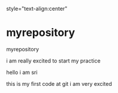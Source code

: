  style="text-align:center"

# myrepository
myrepository

i am really excited to start my practice



hello i am sri

this is my first code at git
i am very excited
